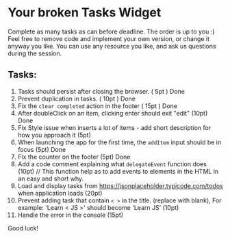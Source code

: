 # Your broken Tasks Widget
Complete as many tasks as can before deadline.
The order is up to you :)
Feel free to remove code and implement your own version, or change it anyway you like.
You can use any resource you like, and ask us questions during the session. 

## Tasks:
1.  Tasks should persist after closing the browser. ( 5pt ) Done
2.  Prevent duplication in tasks. ( 10pt ) Done
3.  Fix the `clear completed` action in the footer ( 15pt ) Done
4.  After doubleClick on an item, clicking enter should exit "edit" (10pt) Done
5.  Fix Style issue when inserts a lot of items - add short description for how you approach it (5pt)
6.  When launching the app for the first time, the `addItem` input should be in focus (5pt) Done
7.  Fix the counter on the footer (5pt) Done
8.  Add a code comment explaining what `delegateEvent` function does (10pt)
//  This function help as to add events to elements in the HTML in an easy and short why. 
9.  Load and display tasks from https://jsonplaceholder.typicode.com/todos when application loads (20pt)
10. Prevent adding task that contain `< >` in the title. (replace with blank), For example: 'Learn < JS >' should become 'Learn JS' (10pt) 
11. Handle the error in the console (15pt)

Good luck! 
